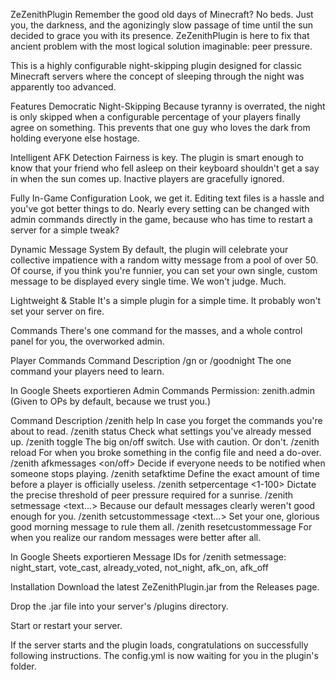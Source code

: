 ZeZenithPlugin
Remember the good old days of Minecraft? No beds. Just you, the darkness, and the agonizingly slow passage of time until the sun decided to grace you with its presence. ZeZenithPlugin is here to fix that ancient problem with the most logical solution imaginable: peer pressure.

This is a highly configurable night-skipping plugin designed for classic Minecraft servers where the concept of sleeping through the night was apparently too advanced.

Features
Democratic Night-Skipping
Because tyranny is overrated, the night is only skipped when a configurable percentage of your players finally agree on something. This prevents that one guy who loves the dark from holding everyone else hostage.

Intelligent AFK Detection
Fairness is key. The plugin is smart enough to know that your friend who fell asleep on their keyboard shouldn't get a say in when the sun comes up. Inactive players are gracefully ignored.

Fully In-Game Configuration
Look, we get it. Editing text files is a hassle and you've got better things to do. Nearly every setting can be changed with admin commands directly in the game, because who has time to restart a server for a simple tweak?

Dynamic Message System
By default, the plugin will celebrate your collective impatience with a random witty message from a pool of over 50. Of course, if you think you're funnier, you can set your own single, custom message to be displayed every single time. We won't judge. Much.

Lightweight & Stable
It's a simple plugin for a simple time. It probably won't set your server on fire.

Commands
There's one command for the masses, and a whole control panel for you, the overworked admin.

Player Commands
Command	Description
/gn or /goodnight	The one command your players need to learn.

In Google Sheets exportieren
Admin Commands
Permission: zenith.admin (Given to OPs by default, because we trust you.)

Command	Description
/zenith help	In case you forget the commands you're about to read.
/zenith status	Check what settings you've already messed up.
/zenith toggle	The big on/off switch. Use with caution. Or don't.
/zenith reload	For when you broke something in the config file and need a do-over.
/zenith afkmessages <on/off>	Decide if everyone needs to be notified when someone stops playing.
/zenith setafktime <minutes>	Define the exact amount of time before a player is officially useless.
/zenith setpercentage <1-100>	Dictate the precise threshold of peer pressure required for a sunrise.
/zenith setmessage <id> <text...>	Because our default messages clearly weren't good enough for you.
/zenith setcustommessage <text...>	Set your one, glorious good morning message to rule them all.
/zenith resetcustommessage	For when you realize our random messages were better after all.

In Google Sheets exportieren
Message IDs for /zenith setmessage:
night_start, vote_cast, already_voted, not_night, afk_on, afk_off

Installation
Download the latest ZeZenithPlugin.jar from the Releases page.

Drop the .jar file into your server's /plugins directory.

Start or restart your server.

If the server starts and the plugin loads, congratulations on successfully following instructions. The config.yml is now waiting for you in the plugin's folder.
